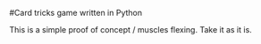 #Card tricks game written in Python

This is a simple proof of concept / muscles flexing. Take it as it is.
